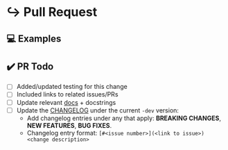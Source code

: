<!---
Thanks for filing a pull request 😄 ! Before you submit, please read the following:

Search open/closed issues before submitting since someone might have pushed the same thing before!
-->

# ↪️ Pull Request

<!---
Provide a general summary of the pull request here
Please look for any issues that this PR resolves and tag them in the PR.
-->

## 💻 Examples

<!-- Examples help us understand the requested feature better -->

## ✔️ PR Todo

- [ ] Added/updated testing for this change
- [ ] Included links to related issues/PRs
- [ ] Update relevant [docs](https://github.com/Datatamer/unify-client-python/tree/master/docs) + docstrings
- [ ] Update the [CHANGELOG](https://github.com/Datatamer/unify-client-python/blob/master/CHANGELOG.md) under the current `-dev` version:
  - Add changelog entries under any that apply: **BREAKING CHANGES**, **NEW FEATURES**, **BUG FIXES**.
  - Changelog entry format: `[#<issue number>](<link to issue>) <change description>`
